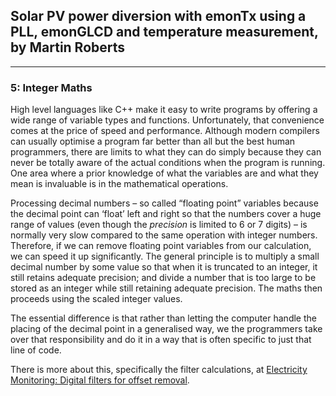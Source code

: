 ## Solar PV power diversion with emonTx using a PLL, emonGLCD and temperature measurement, by Martin Roberts

***

### 5: Integer Maths

High level languages like C++ make it easy to write programs by offering a wide range of variable types and functions. Unfortunately, that convenience comes at the price of speed and performance. Although modern compilers can usually optimise a program far better than all but the best human programmers, there are limits to what they can do simply because they can never be totally aware of the actual conditions when the program is running. One area where a prior knowledge of what the variables are and what they mean is invaluable is in the mathematical operations.

Processing decimal numbers – so called “floating point” variables because the decimal point can ‘float’ left and right so that the numbers cover a huge range of values (even though the _precision_ is limited to 6 or 7 digits) – is normally very slow compared to the same operation with integer numbers. Therefore, if we can remove floating point variables from our calculation, we can speed it up significantly. The general principle is to multiply a small decimal number by some value so that when it is truncated to an integer, it still retains adequate precision; and divide a number that is too large to be stored as an integer while still retaining adequate precision. The maths then proceeds using the scaled integer values.

The essential difference is that rather than letting the computer handle the placing of the decimal point in a generalised way, we the programmers take over that responsibility and do it in a way that is often specific to just that line of code.

There is more about this, specifically the filter calculations, at [Electricity Monitoring: Digital filters for offset removal](../../electricity-monitoring/ctac/digital-filters-for-offset-removal).
